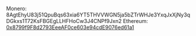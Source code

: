 Monero: 8AgtEhyU83j51QpuBqs63xia6YT5THVVWGN5ja5bZTrWHJe3YxqJxXjNy3qDGkxs1T72KsFBGEgLLHFHoCw3J4CNPf9Jxn2
Ethereum: [0x8799f9F8d2793EeeAF0ce603e94cdE9076ed61a1](https://etherscan.io/address/0x8799f9f8d2793eeeaf0ce603e94cde9076ed61a1)
